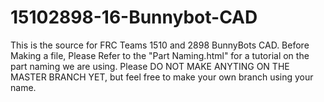 # 15102898-16-Bunnybot-CAD
This is the source for FRC Teams 1510 and 2898 BunnyBots CAD.
Before Making a file, Please Refer to the "Part Naming.html" for a tutorial on the part naming we are using.
Please DO NOT MAKE ANYTING ON THE MASTER BRANCH YET, but feel free to make your own branch using your name.
